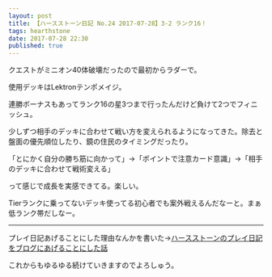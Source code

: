```yaml
---
layout: post
title: 【ハースストーン日記 No.24 2017-07-28】3-2 ランク16！
tags: hearthstone
date: 2017-07-28 22:30
published: true
---
```


クエストがミニオン40体破壊だったので最初からラダーで。

使用デッキはLektronテンポメイジ。

連勝ボーナスもあってランク16の星3つまで行ったんだけど負けて2つでフィニッシュ。

少しずつ相手のデッキに合わせて戦い方を変えられるようになってきた。除去と盤面の優先順位したり、鏡の住民のタイミングだったり。

「とにかく自分の勝ち筋に向かって」→「ポイントで注意カード意識」→「相手のデッキに合わせて戦術変える」

って感じで成長を実感できてる。楽しい。

Tierランクに乗ってないデッキ使ってる初心者でも案外戦えるんだなーと。まぁ低ランク帯だしなー。

---

プレイ日記あげることにした理由なんかを書いた→<a href="https://akio6o6.github.io/blog/2017/07/28/143000" target="_blank">ハースストーンのプレイ日記をブログにあげることにした話</a>

これからもゆるゆる続けていきますのでよろしゅう。